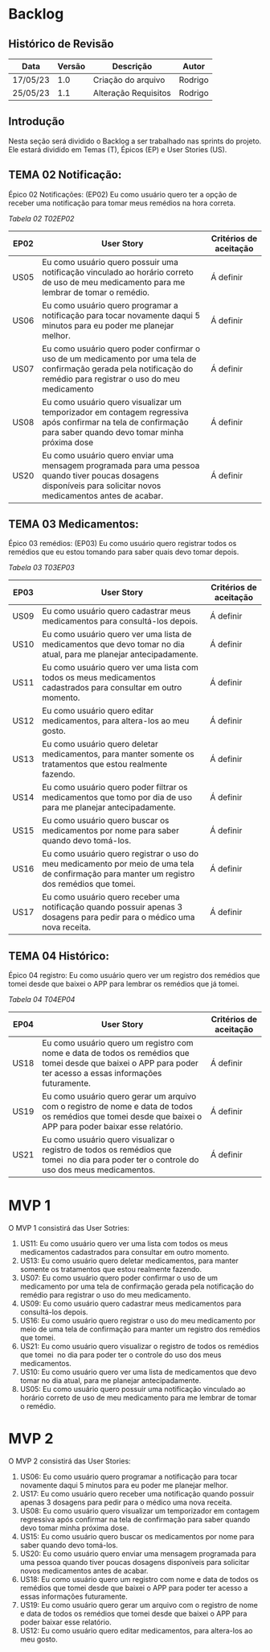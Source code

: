 # Backlog

## Histórico de Revisão

| Data     | Versão | Descrição          | Autor                 |
| -------- | ------ | ------------------ | --------------------- |
| 17/05/23 | 1.0    | Criação do arquivo | Rodrigo               |
| 25/05/23 | 1.1    | Alteração Requisitos| Rodrigo              |

## Introdução

Nesta seção será dividido o Backlog a ser trabalhado nas sprints do projeto. Ele estará dividido em Temas (T), Épicos (EP) e User Stories (US).

<!-- ## TEMA 01 Tratamentos: 

ÉPICO 01 Tratamentos Médicos: (EP01) Eu como usuário quero fazer um registro de todos os meus tratamentos médicos, para saber os remédios vinculados a ele.

_Tabela 01 T01EP01_

| EP01 | User Story | Critérios de aceitação |
|------|------------|------------------------|
| US01 | Eu como usuário quero listar os tratamentos registrados, para ter uma melhor visualização sobre eles. |
| US02 | Eu como usuário quero editar tratamentos, para altera-los ao meu gosto. | Á definir |
| US03 | Eu como usuário quero cadastrar tratamentos com medicamentos vinculados para acompanhá-los ao decorrer do tempo. | Á definir |
| US04 | Eu como usuário quero deletar tratamentos, para manter somente os tratamentos que estou realmente fazendo. fazendo. | Á definir | -->

## TEMA 02 Notificação:

Épico 02 Notificações: (EP02) Eu como usuário quero ter a opção de receber uma notificação para tomar meus remédios na hora correta.

_Tabela 02 T02EP02_

| EP02 | User Story | Critérios de aceitação |
|------|------------|------------------------|
| US05 | Eu como usuário quero possuir uma notificação vinculado ao horário correto de uso de meu medicamento para me lembrar de tomar o remédio. | Á definir |
| US06 | Eu como usuário quero programar a notificação para tocar novamente daqui 5 minutos para eu poder me planejar melhor. | Á definir |
| US07 | Eu como usuário quero poder confirmar o uso de um medicamento por uma tela de confirmação gerada pela notificação do remédio para registrar o uso do meu medicamento | Á definir |
| US08 | Eu como usuário quero visualizar um temporizador em contagem regressiva após confirmar na tela de confirmação para saber quando devo tomar minha próxima dose | Á definir |
| US20 | Eu como usuário quero enviar uma mensagem programada para uma pessoa quando tiver poucas dosagens disponíveis para solicitar novos medicamentos antes de acabar. | Á definir |

## TEMA 03 Medicamentos:

Épico 03 remédios: (EP03) Eu como usuário quero registrar todos os remédios que eu estou tomando para saber quais devo tomar depois.

_Tabela 03 T03EP03_

| EP03 | User Story | Critérios de aceitação |
|------|------------|------------------------|
| US09 | Eu como usuário quero cadastrar meus medicamentos para consultá-los depois. | Á definir |
| US10 | Eu como usuário quero ver uma lista de medicamentos que devo tomar no dia atual, para me planejar antecipadamente. | Á definir |
| US11 | Eu como usuário quero ver uma lista com todos os meus medicamentos cadastrados para consultar em outro momento. | Á definir |
| US12 | Eu como usuário quero editar medicamentos, para altera-los ao meu gosto. | Á definir |
| US13 | Eu como usuário quero deletar medicamentos, para manter somente os tratamentos que estou realmente fazendo. | Á definir |
| US14 | Eu como usuário quero poder filtrar os medicamentos que tomo por dia de uso para me planejar antecipadamente. | Á definir |
| US15 | Eu como usuário quero buscar os medicamentos por nome para saber quando devo tomá-los. | Á definir |
| US16 | Eu como usuário quero registrar o uso do meu medicamento por meio de uma tela de confirmação para manter um registro dos remédios que tomei. | Á definir |
| US17 | Eu como usuário quero receber uma notificação quando possuir apenas 3 dosagens para pedir para o médico uma nova receita. | Á definir |

## TEMA 04 Histórico:

Épico 04 registro: Eu como usuário quero ver um registro dos remédios que tomei desde que baixei o APP para lembrar os remédios que já tomei.

_Tabela 04 T04EP04_

| EP04 | User Story | Critérios de aceitação |
|------|------------|------------------------|
| US18 | Eu como usuário quero um registro com nome e data de todos os remédios que tomei desde que baixei o APP para poder ter acesso a essas informações futuramente. | Á definir |
| US19 | Eu como usuário quero gerar um arquivo com o registro de nome e data de todos os remédios que tomei desde que baixei o APP para poder baixar esse relatório. | Á definir |
| US21 | Eu como usuário quero visualizar o registro de todos os remédios que tomei  no dia para poder ter o controle do uso dos meus medicamentos. | Á definir |

# MVP 1

O MVP 1 consistirá das User Sotries:

 1. US11: Eu como usuário quero ver uma lista com todos os meus medicamentos cadastrados para consultar em outro momento. 
 2. US13: Eu como usuário quero deletar medicamentos, para manter somente os tratamentos que estou realmente fazendo. 
 3. US07: Eu como usuário quero poder confirmar o uso de um medicamento por uma tela de confirmação gerada pela notificação do remédio para registrar o uso do meu medicamento.
 4. US09: Eu como usuário quero cadastrar meus medicamentos para consultá-los depois.
 5. US16: Eu como usuário quero registrar o uso do meu medicamento por meio de uma tela de confirmação para manter um registro dos remédios que tomei.
 6. US21: Eu como usuário quero visualizar o registro de todos os remédios que tomei  no dia para poder ter o controle do uso dos meus medicamentos.
 7. US10: Eu como usuário quero ver uma lista de medicamentos que devo tomar no dia atual, para me planejar antecipadamente.
 8. US05: Eu como usuário quero possuir uma notificação vinculado ao horário correto de uso de meu medicamento para me lembrar de tomar o remédio.

# MVP 2

O MVP 2 consistirá das User Stories:

 1. US06: Eu como usuário quero programar a notificação para tocar novamente daqui 5 minutos para eu poder me planejar melhor.
 2. US17: Eu como usuário quero receber uma notificação quando possuir apenas 3 dosagens para pedir para o médico uma nova receita.
 3. US08: Eu como usuário quero visualizar um temporizador em contagem regressiva após confirmar na tela de confirmação para saber quando devo tomar minha próxima dose.
 4. US15: Eu como usuário quero buscar os medicamentos por nome para saber quando devo tomá-los.
 5. US20: Eu como usuário quero enviar uma mensagem programada para uma pessoa quando tiver poucas dosagens disponíveis para solicitar novos medicamentos antes de acabar.
 6. US18: Eu como usuário quero um registro com nome e data de todos os remédios que tomei desde que baixei o APP para poder ter acesso a essas informações futuramente.
 7. US19: Eu como usuário quero gerar um arquivo com o registro de nome e data de todos os remédios que tomei desde que baixei o APP para poder baixar esse relatório.
 8. US12: Eu como usuário quero editar medicamentos, para altera-los ao meu gosto.


